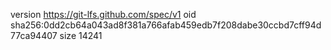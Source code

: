 version https://git-lfs.github.com/spec/v1
oid sha256:0dd2cb64a043ad8f381a766afab459edb7f208dabe30ccbd7cff94d77ca94407
size 14241
